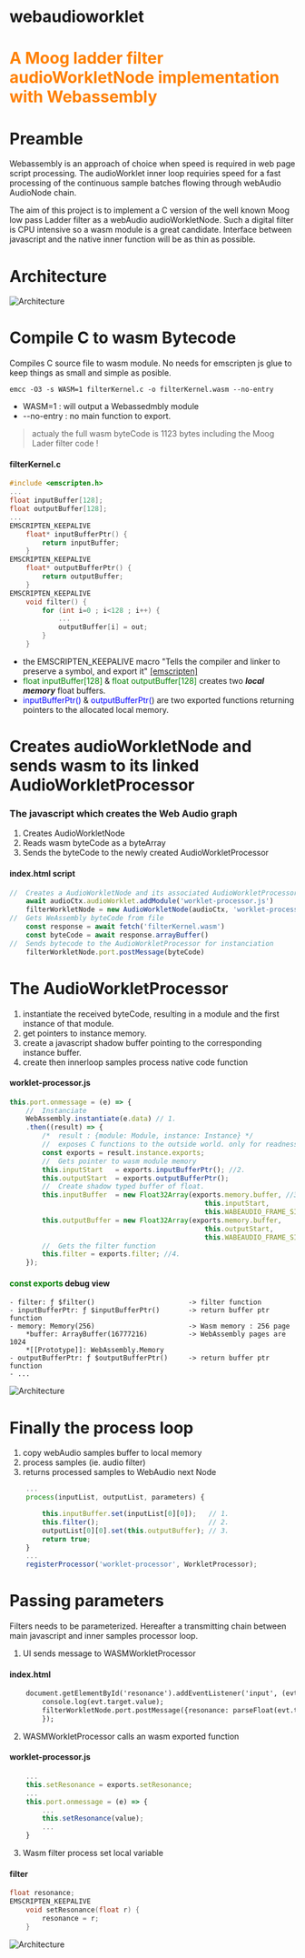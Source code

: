 # webaudioworklet


# <span style="color: #FF8000"> A Moog ladder filter audioWorkletNode implementation with Webassembly

 
# Preamble
Webassembly is an approach of choice when speed  is required in web page script processing. The audioWorklet inner loop requiries speed for a fast processing of the continuous sample batches flowing through webAudio AudioNode chain.

The aim of this project is to implement a C version of the well known Moog low pass Ladder filter as a webAudio audioWorkletNode. Such a digital filter is CPU intensive so a wasm module is a great candidate. Interface between javascript and the native inner function will be as thin as possible.
# Architecture
![Architecture](/assets/images/architecture.png)

# Compile C to wasm Bytecode
Compiles C source file to wasm module. No needs for emscripten js glue to keep things as small and simple as posible.
```script
emcc -O3 -s WASM=1 filterKernel.c -o filterKernel.wasm --no-entry
```

* WASM=1 : will output a Webassedmbly module
* --no-entry : no main function to export.

> actualy the full wasm byteCode is 1123 bytes including the Moog Lader filter code !

#### filterKernel.c
```Cpp
#include <emscripten.h>
...
float inputBuffer[128];
float outputBuffer[128];
...
EMSCRIPTEN_KEEPALIVE
    float* inputBufferPtr() {
        return inputBuffer;
    }
EMSCRIPTEN_KEEPALIVE
    float* outputBufferPtr() {
        return outputBuffer;
    }
EMSCRIPTEN_KEEPALIVE
    void filter() {
        for (int i=0 ; i<128 ; i++) {
            ...
            outputBuffer[i] = out;
        }
    }
```
* the EMSCRIPTEN_KEEPALIVE macro "Tells the compiler and linker to preserve a symbol, and export it" [[emscripten]](https://emscripten.org/docs/getting_started/index.html)
* <span style="color:green;">float inputBuffer[128]</span> & <span style="color:green;">float outputBuffer[128]</span> creates two ***local memory*** float buffers.
* <span style="color:blue;">inputBufferPtr()</span> & <span style="color:blue;">outputBufferPtr(</span>) are two exported functions returning pointers to the allocated local memory.

# Creates audioWorkletNode and sends wasm to its linked AudioWorkletProcessor

### The javascript which creates the Web Audio graph
1. Creates AudioWorkletNode
2. Reads wasm byteCode as a byteArray
3. Sends the byteCode to the newly created AudioWorkletProcessor

#### index.html script
```js
//  Creates a AudioWorkletNode and its associated AudioWorkletProcessor
    await audioCtx.audioWorklet.addModule('worklet-processor.js')
    filterWorkletNode = new AudioWorkletNode(audioCtx, 'worklet-processor')
//  Gets WeAssembly byteCode from file
    const response = await fetch('filterKernel.wasm')
    const byteCode = await response.arrayBuffer()
//  Sends bytecode to the AudioWorkletProcessor for instanciation
    filterWorkletNode.port.postMessage(byteCode)
```
# The AudioWorkletProcessor
1. instantiate the received byteCode, resulting in a module and the first instance of that module.
2. get pointers to instance memory.
3. create a javascript shadow buffer pointing to the corresponding instance buffer.
4. create then innerloop samples process native code function 

#### worklet-processor.js
```js
this.port.onmessage = (e) => {
    //  Instanciate 
    WebAssembly.instantiate(e.data) // 1.
    .then((result) => {
        /*  result : {module: Module, instance: Instance} */
        //  exposes C functions to the outside world. only for readness
        const exports = result.instance.exports;
        //  Gets pointer to wasm module memory
        this.inputStart   = exports.inputBufferPtr(); //2.
        this.outputStart  = exports.outputBufferPtr();
        //  Create shadow typed buffer of float.
        this.inputBuffer  = new Float32Array(exports.memory.buffer, //3.
                                                this.inputStart,
                                                this.WABEAUDIO_FRAME_SIZE);
        this.outputBuffer = new Float32Array(exports.memory.buffer,
                                                this.outputStart,
                                                this.WABEAUDIO_FRAME_SIZE);
        //  Gets the filter function
        this.filter = exports.filter; //4.
    });
```
#### <span style="color:green;">const exports</span> debug view
```
- filter: ƒ $filter()                       -> filter function
- inputBufferPtr: ƒ $inputBufferPtr()       -> return buffer ptr function
- memory: Memory(256)                       -> Wasm memory : 256 page
    *buffer: ArrayBuffer(16777216)          -> WebAssembly pages are 1024
    *[[Prototype]]: WebAssembly.Memory
- outputBufferPtr: ƒ $outputBufferPtr()     -> return buffer ptr function
- ...
```
![Architecture](/assets/images/memory.png)
# Finally the process loop
1. copy webAudio samples buffer to local memory
2. process samples (ie. audio filter)
3. returns processed samples to WebAudio next Node

```js
    ...
    process(inputList, outputList, parameters) {   

        this.inputBuffer.set(inputList[0][0]);   // 1.
        this.filter();                           // 2.  
        outputList[0][0].set(this.outputBuffer); // 3.
        return true;
    }
    ...
    registerProcessor('worklet-processor', WorkletProcessor);
```
# Passing parameters
Filters needs to be parameterized. Hereafter a transmitting chain between main javascript and inner samples processor loop.
1. UI sends message to WASMWorkletProcessor
#### index.html
```html
    document.getElementById('resonance').addEventListener('input', (evt) => {
        console.log(evt.target.value);
        filterWorkletNode.port.postMessage({resonance: parseFloat(evt.target.value)})
        });
```
2. WASMWorkletProcessor calls an wasm exported function
#### worklet-processor.js
```js
    ...
    this.setResonance = exports.setResonance;
    ...
    this.port.onmessage = (e) => {
        ...
        this.setResonance(value);
        ...
    }
```
3.  Wasm filter process set local variable
#### filter
```cpp
float resonance;
EMSCRIPTEN_KEEPALIVE
    void setResonance(float r) {
        resonance = r;
    }
```
![Architecture](/assets/images/parameter.png)
